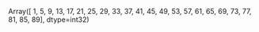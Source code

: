 Array([ 1,  5,  9, 13, 17, 21, 25, 29, 33, 37, 41, 45, 49, 53, 57, 61, 65,
       69, 73, 77, 81, 85, 89], dtype=int32)

